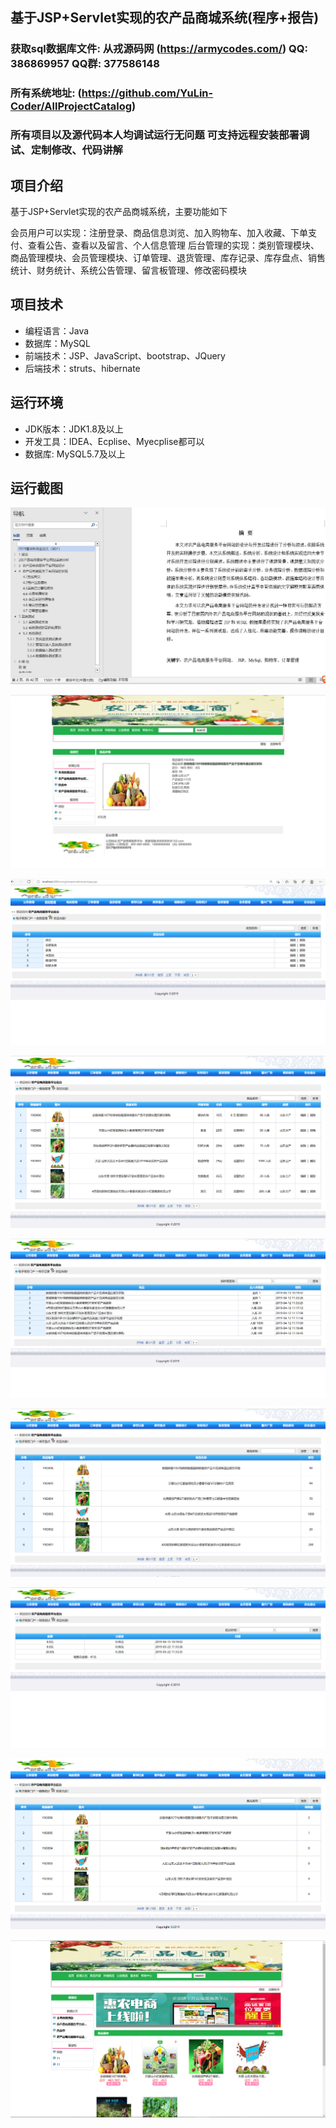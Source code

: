 ## 基于JSP+Servlet实现的农产品商城系统(程序+报告)

###  获取sql数据库文件: 从戎源码网 (https://armycodes.com/) QQ: 386869957 QQ群: 377586148
###  所有系统地址: (https://github.com/YuLin-Coder/AllProjectCatalog) 
###  所有项目以及源代码本人均调试运行无问题 可支持远程安装部署调试、定制修改、代码讲解

## 项目介绍
基于JSP+Servlet实现的农产品商城系统，主要功能如下

会员用户可以实现：注册登录、商品信息浏览、加入购物车、加入收藏、下单支付、查看公告、查看以及留言、个人信息管理
后台管理的实现：类别管理模块、商品管理模块、会员管理模块、订单管理、退货管理、库存记录、库存盘点、销售统计、财务统计、系统公告管理、留言板管理、修改密码模块

## 项目技术
- 编程语言：Java
- 数据库：MySQL
- 前端技术：JSP、JavaScript、bootstrap、JQuery
- 后端技术：struts、hibernate

## 运行环境
- JDK版本：JDK1.8及以上
- 开发工具：IDEA、Ecplise、Myecplise都可以
- 数据库: MySQL5.7及以上

## 运行截图
![](screenshot/1.png)

![](screenshot/2.png)

![](screenshot/3.png)

![](screenshot/4.png)

![](screenshot/5.png)

![](screenshot/6.png)

![](screenshot/7.png)

![](screenshot/8.png)

![](screenshot/9.png)
